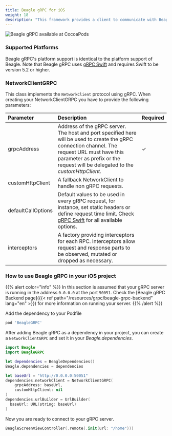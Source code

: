 ```yaml
---
title: Beagle gRPC for iOS
weight: 18
description: "This framework provides a client to communicate with Beagle using gRPC."
---
```


![Beagle gRPC available at CocoaPods](https://img.shields.io/cocoapods/v/BeagleGRPC?label=Beagle%20gRPC)

### Supported Platforms

Beagle gRPC's platform support is identical to the platform support of Beagle.
Note that Beagle gRPC uses [gRPC Swift](https://github.com/grpc/grpc-swift#readme) and requires Swift to be version 5.2 or higher.

### NetworkClientGRPC

This class implements the `NetworkClient` protocol using gRPC.
When creating your NetworkClientGRPC you have to provide the following parameters:

<table>
  <thead>
    <tr>
      <th style="text-align:left">Parameter</th>
      <th style="text-align:left">Description</th>
      <th style="text-align:left">Required</th>
    </tr>
  </thead>
  <tbody>
    <tr>
      <td style="text-align:left">grpcAddress</td>
      <td style="text-align:left">
      Address of the gRPC server. The host and port specified here will be used to create the gRPC connection channel. The request URL must have this parameter as prefix or the request will be delegated to the <i>customHttpClient</i>.
      </td>
      <td style="text-align:left">&#x2713;</td>
    </tr>
    <tr>
      <td style="text-align:left">customHttpClient</td>
      <td style="text-align:left">
      A fallback NetworkClient to handle non gRPC requests.
      </td>
      <td style="text-align:left"></td>
    </tr>
    <tr>
      <td style="text-align:left">defaultCallOptions</td>
      <td style="text-align:left">
      Default values to be used in every gRPC request, for instance, set static headers or define request time limit. Check <a href="https://github.com/grpc/grpc-swift/blob/main/Sources/GRPC/CallOptions.swift" target="_blank">gRPC Swift</a> for all available options.
      </td>
      <td style="text-align:left"></td>
    </tr>
    <tr>
      <td style="text-align:left">interceptors</td>
      <td style="text-align:left">
      A factory providing interceptors for each RPC. Interceptors allow request and response parts to be observed, mutated or dropped as necessary.
      </td>
      <td style="text-align:left"></td>
    </tr>
  </tbody>
</table>

### How to use Beagle gRPC in your iOS project

{{% alert color="info" %}}
In this section is assumed that your gRPC server is running in the address `0.0.0.0` at the port `50051`.
Check the [Beagle gRPC Backend page]({{< ref path="/resources/grpc/beagle-grpc-backend" lang="en" >}}) for more information on running your server.
{{% /alert %}}

Add the dependency to your Podfile

```ruby
pod 'BeagleGRPC'
```

After adding Beagle gRPC as a dependency in your project, you can create a `NetworkClientGRPC` and set it in your _Beagle.dependencies_.

```swift
import Beagle
import BeagleGRPC

let dependencies = BeagleDependencies()
Beagle.dependencies = dependencies

let baseUrl = "http://0.0.0.0:50051"
dependencies.networkClient = NetworkClientGRPC(
    grpcAddress: baseUrl,
    customHttpClient: nil
)
dependencies.urlBuilder = UrlBuilder(
  baseUrl: URL(string: baseUrl)
)
```

Now you are ready to connect to your gRPC server.

```swift
BeagleScreenViewController(.remote(.init(url: "/home")))
```
